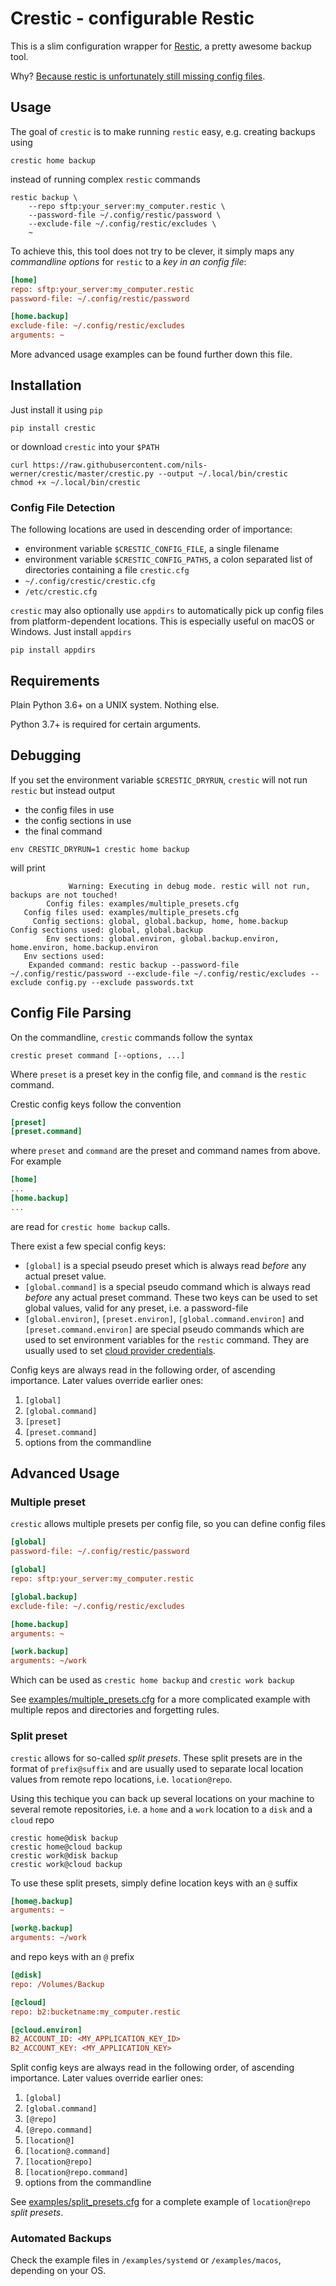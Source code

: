 Crestic - configurable Restic
=============================

This is a slim configuration wrapper for [Restic](https://restic.readthedocs.io/), a pretty awesome backup tool.

Why? [Because restic is unfortunately still missing config files](https://github.com/restic/restic/issues/16).

Usage
-----

The goal of `crestic` is to make running `restic` easy, e.g. creating backups using

```Shell
crestic home backup
```

instead of running complex `restic` commands

```Shell
restic backup \
    --repo sftp:your_server:my_computer.restic \
    --password-file ~/.config/restic/password \
    --exclude-file ~/.config/restic/excludes \
    ~
```

To achieve this, this tool does not try to be clever, it simply maps any *commandline options* for `restic` to a *key in an config file*:

```INI
[home]
repo: sftp:your_server:my_computer.restic
password-file: ~/.config/restic/password

[home.backup]
exclude-file: ~/.config/restic/excludes
arguments: ~
```

More advanced usage examples can be found further down this file.

Installation
------------

Just install it using `pip`

```Shell
pip install crestic
```

or download `crestic` into your `$PATH`

```Shell
curl https://raw.githubusercontent.com/nils-werner/crestic/master/crestic.py --output ~/.local/bin/crestic
chmod +x ~/.local/bin/crestic
```

### Config File Detection

The following locations are used in descending order of importance:

 - environment variable `$CRESTIC_CONFIG_FILE`, a single filename
 - environment variable `$CRESTIC_CONFIG_PATHS`, a colon separated list of directories containing a file `crestic.cfg`
 - `~/.config/crestic/crestic.cfg`
 - `/etc/crestic.cfg`

`crestic` may also optionally use `appdirs` to automatically pick up config files from platform-dependent locations. This is especially useful on macOS or Windows. Just install `appdirs`

```Shell
pip install appdirs
```

Requirements
------------

Plain Python 3.6+ on a UNIX system. Nothing else.

Python 3.7+ is required for certain arguments.

Debugging
---------

If you set the environment variable `$CRESTIC_DRYRUN`, `crestic` will not run `restic` but instead output

 - the config files in use
 - the config sections in use
 - the final command

```Shell
env CRESTIC_DRYRUN=1 crestic home backup
```

will print

```
             Warning: Executing in debug mode. restic will not run, backups are not touched!
        Config files: examples/multiple_presets.cfg
   Config files used: examples/multiple_presets.cfg
     Config sections: global, global.backup, home, home.backup
Config sections used: global, global.backup
        Env sections: global.environ, global.backup.environ, home.environ, home.backup.environ
   Env sections used:
    Expanded command: restic backup --password-file ~/.config/restic/password --exclude-file ~/.config/restic/excludes --exclude config.py --exclude passwords.txt
```

Config File Parsing
-------------------

On the commandline, `crestic` commands follow the syntax

```Shell
crestic preset command [--options, ...]
```

Where `preset` is a preset key in the config file, and `command` is the `restic` command.

Crestic config keys follow the convention

```INI
[preset]
[preset.command]
```

where `preset` and `command` are the preset and command names from above. For example

```INI
[home]
...
[home.backup]
...
```

are read for `crestic home backup` calls.

There exist a few special config keys:

 - `[global]` is a special pseudo preset which is always read *before* any actual preset value.
 - `[global.command]` is a special pseudo command which is always read *before* any actual preset command. These two keys can be used to set global values, valid for any preset, i.e. a password-file
 - `[global.environ]`, `[preset.environ]`, `[global.command.environ]` and `[preset.command.environ]` are special pseudo commands which are used to set environment variables for the `restic` command. They are usually used to set [cloud provider credentials](https://restic.readthedocs.io/en/latest/030_preparing_a_new_repo.html#amazon-s3).

Config keys are always read in the following order, of ascending importance. Later values override earlier ones:

 1. `[global]`
 1. `[global.command]`
 1. `[preset]`
 1. `[preset.command]`
 1. options from the commandline

Advanced Usage
--------------

### Multiple preset

`crestic` allows multiple presets per config file, so you can define config files

```INI
[global]
password-file: ~/.config/restic/password

[global]
repo: sftp:your_server:my_computer.restic

[global.backup]
exclude-file: ~/.config/restic/excludes

[home.backup]
arguments: ~

[work.backup]
arguments: ~/work
```

Which can be used as `crestic home backup` and `crestic work backup`

See [examples/multiple_presets.cfg](examples/multiple_presets.cfg) for a more complicated example with multiple repos and directories and forgetting rules.

### Split preset

`crestic` allows for so-called *split presets*. These split presets are in the format of `prefix@suffix` and are usually used to separate local location values from remote repo locations, i.e. `location@repo`.

Using this techique you can back up several locations on your machine to several remote repositories, i.e. a `home` and a `work` location to a `disk` and a `cloud` repo

```Shell
crestic home@disk backup
crestic home@cloud backup
crestic work@disk backup
crestic work@cloud backup
```

To use these split presets, simply define location keys with an `@` suffix

```INI
[home@.backup]
arguments: ~

[work@.backup]
arguments: ~/work
```

and repo keys with an `@` prefix

```INI
[@disk]
repo: /Volumes/Backup

[@cloud]
repo: b2:bucketname:my_computer.restic

[@cloud.environ]
B2_ACCOUNT_ID: <MY_APPLICATION_KEY_ID>
B2_ACCOUNT_KEY: <MY_APPLICATION_KEY>
```

Split config keys are always read in the following order, of ascending importance. Later values override earlier ones:

 1. `[global]`
 1. `[global.command]`
 1. `[@repo]`
 1. `[@repo.command]`
 1. `[location@]`
 1. `[location@.command]`
 1. `[location@repo]`
 1. `[location@repo.command]`
 1. options from the commandline

See [examples/split_presets.cfg](examples/split_presets.cfg) for a complete example of `location@repo` *split presets*.

### Automated Backups

Check the example files in `/examples/systemd` or `/examples/macos`, depending on your OS.
